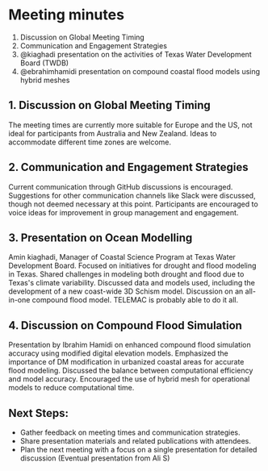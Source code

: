 # Meeting minutes

1. Discussion on Global Meeting Timing
2. Communication and Engagement Strategies
3. @kiaghadi presentation on the activities of Texas Water Development Board (TWDB)
4. @ebrahimhamidi presentation on compound coastal flood models using hybrid meshes

## 1. Discussion on Global Meeting Timing

The meeting times are currently more suitable for Europe and the US, not ideal for participants from Australia and New Zealand.
Ideas to accommodate different time zones are welcome.

## 2. Communication and Engagement Strategies
Current communication through GitHub discussions is encouraged.
Suggestions for other communication channels like Slack were discussed, though not deemed necessary at this point.
Participants are encouraged to voice ideas for improvement in group management and engagement.

## 3. Presentation on Ocean Modelling
Amin kiaghadi, Manager of Coastal Science Program at Texas Water Development Board.
Focused on initiatives for drought and flood modeling in Texas.
Shared challenges in modeling both drought and flood due to Texas's climate variability.
Discussed data and models used, including the development of a new coast-wide 3D Schism model.
Discussion on an all-in-one compound flood model. TELEMAC is probably able to do it all. 

## 4. Discussion on Compound Flood Simulation
Presentation by Ibrahim Hamidi on enhanced compound flood simulation accuracy using modified digital elevation models.
Emphasized the importance of DM modification in urbanized coastal areas for accurate flood modeling.
Discussed the balance between computational efficiency and model accuracy.
Encouraged the use of hybrid mesh for operational models to reduce computational time.

## Next Steps:

 * Gather feedback on meeting times and communication strategies.
 * Share presentation materials and related publications with attendees.
 * Plan the next meeting with a focus on a single presentation for detailed discussion (Eventual presentation from Ali S)
